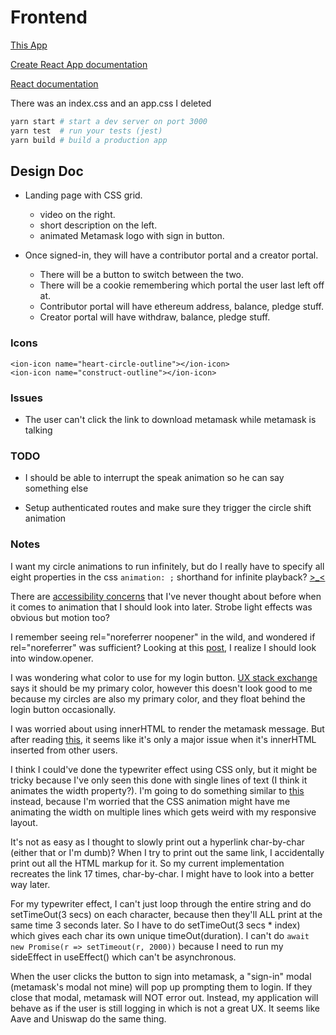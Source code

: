 # Frontend

[This App](https://github.com/Chris56974/Pethreon)

[Create React App documentation](https://facebook.github.io/create-react-app/docs/getting-started)

[React documentation](https://reactjs.org/)

There was an index.css and an app.css I deleted

```bash
yarn start # start a dev server on port 3000
yarn test  # run your tests (jest)
yarn build # build a production app
```

## Design Doc

- Landing page with CSS grid.
  - video on the right.
  - short description on the left.
  - animated Metamask logo with sign in button.

- Once signed-in, they will have a contributor portal and a creator portal.
  - There will be a button to switch between the two.
  - There will be a cookie remembering which portal the user last left off at.
  - Contributor portal will have ethereum address, balance, pledge stuff.
  - Creator portal will have withdraw, balance, pledge stuff.

### Icons

```tsx
<ion-icon name="heart-circle-outline"></ion-icon>
<ion-icon name="construct-outline"></ion-icon>
```

### Issues

- The user can't click the link to download metamask while metamask is talking

### TODO

- I should be able to interrupt the speak animation so he can say something else

- Setup authenticated routes and make sure they trigger the circle shift animation

### Notes

I want my circle animations to run infinitely, but do I really have to specify all eight properties in the css `animation: ;` shorthand for infinite playback? [>_<](https://youtu.be/AbnWq7F9o20?t=11)

There are [accessibility concerns](https://developer.mozilla.org/en-US/docs/Web/CSS/animation#accessibility_concerns) that I've never thought about before when it comes to animation that I should look into later. Strobe light effects was obvious but motion too?

I remember seeing rel="noreferrer noopener" in the wild, and wondered if rel="noreferrer" was sufficient? Looking at this [post](https://stackoverflow.com/questions/57628890), I realize I should look into window.opener.

I was wondering what color to use for my login button. [UX stack exchange](https://ux.stackexchange.com/questions/104224) says it should be my primary color, however this doesn't look good to me because my circles are also my primary color, and they float behind the login button occasionally.

I was worried about using innerHTML to render the metamask message. But after reading [this](https://www.reddit.com/r/learnjavascript/comments/9502x5/is_innerhtml_still_considered_bad/), it seems like it's only a major issue when it's innerHTML inserted from other users.

I think I could've done the typewriter effect using CSS only, but it might be tricky because I've only seen this done with single lines of text (I think it animates the width property?). I'm going to do something similar to [this](https://www.w3schools.com/howto/howto_js_typewriter.asp) instead, because I'm worried that the CSS animation might have me animating the width on multiple lines which gets weird with my responsive layout.

It's not as easy as I thought to slowly print out a hyperlink char-by-char (either that or I'm dumb)? When I try to print out the same link, I accidentally print out all the HTML markup for it. So my current implementation recreates the link 17 times, char-by-char. I might have to look into a better way later.

For my typewriter effect, I can't just loop through the entire string and do setTimeOut(3 secs) on each character, because then they'll ALL print at the same time 3 seconds later. So I have to do setTimeOut(3 secs * index) which gives each char its own unique timeOut(duration). I can't do `await new Promise(r => setTimeout(r, 2000))` because I need to run my sideEffect in useEffect() which can't be asynchronous.

When the user clicks the button to sign into metamask, a "sign-in" modal (metamask's modal not mine) will pop up prompting them to login. If they close that modal, metamask will NOT error out. Instead, my application will behave as if the user is still logging in which is not a great UX. It seems like Aave and Uniswap do the same thing.

